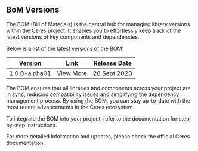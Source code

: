 ## BoM Versions

The BOM (Bill of Materials) is the central hub for managing library versions within the Ceres project.
It enables you to effortlessly keep track of the latest versions of key components and dependencies.

Below is a list of the latest versions of the BOM:

| Version | Link | Release Date |
| ------- | ---- | ------------ |
| 1.0.0-alpha01 | [View More](/docs/bom/1.0.0-alpha01/bom-version-1.0.0-alpha01.md) | 28 Sept 2023 |

The BOM ensures that all libraries and components across your project are in sync, reducing compatibility issues
and simplifying the dependency management process.
By using the BOM, you can stay up-to-date with the most recent advancements in the Ceres ecosystem.

To integrate the BOM into your project, refer to the documentation for step-by-step instructions.

For more detailed information and updates, please check the official Ceres documentation.

